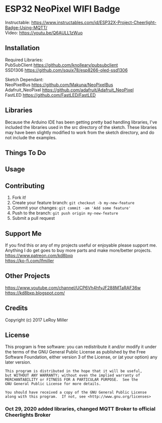 # ESP32 NeoPixel WIFI Badge

Instructable: https://www.instructables.com/id/ESP32X-Project-Cheerlight-Badge-Using-MQTT/  
Video: https://youtu.be/Q6AULL1zWuo  

## Installation
  
Required Libraries:  
PubSubClient https://github.com/knolleary/pubsubclient  
SSD1306 https://github.com/squix78/esp8266-oled-ssd1306  
  
Sketch Dependant:  
NeoPixelBus https://github.com/Makuna/NeoPixelBus  
Adafruit_NeoPixel https://github.com/adafruit/Adafruit_NeoPixel  
FastLED https://github.com/FastLED/FastLED  

## Libraries

Because the Arduino IDE has been getting pretty bad handling libraries, I've included the libraries used in the src directory of the sketch. These libraries may have been slightly modified to work from the sketch directory, and do not include the examples.  


## Things To Do

## Usage

## Contributing

1. Fork it!
2. Create your feature branch: `git checkout -b my-new-feature`
3. Commit your changes: `git commit -am 'Add some feature'`
4. Push to the branch: `git push origin my-new-feature`
5. Submit a pull request

## Support Me

If you find this or any of my projects useful or enjoyable please support me.  
Anything I do get goes to buy more parts and make more/better projects.  
https://www.patreon.com/kd8bxp  
https://ko-fi.com/lfmiller  

## Other Projects

https://www.youtube.com/channel/UCP6Vh4hfyJF288MTaRAF36w  
https://kd8bxp.blogspot.com/  


## Credits

Copyright (c) 2017 LeRoy Miller

## License

This program is free software: you can redistribute it and/or modify
    it under the terms of the GNU General Public License as published by
    the Free Software Foundation, either version 3 of the License, or
    (at your option) any later version.

    This program is distributed in the hope that it will be useful,
    but WITHOUT ANY WARRANTY; without even the implied warranty of
    MERCHANTABILITY or FITNESS FOR A PARTICULAR PURPOSE.  See the
    GNU General Public License for more details.

    You should have received a copy of the GNU General Public License
    along with this program.  If not, see <http://www.gnu.org/licenses>

### Oct 29, 2020 added libraries, changed MQTT Broker to official Cheerlights Broker

